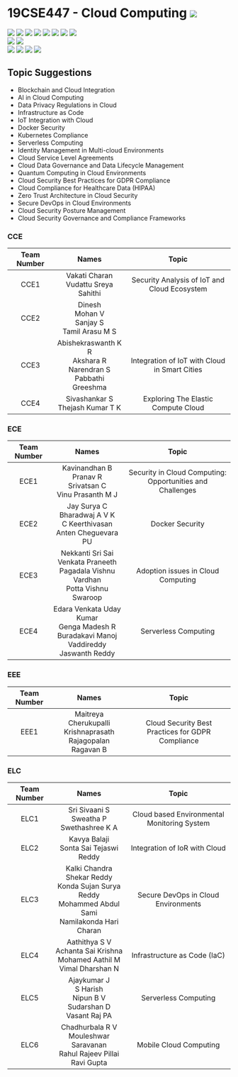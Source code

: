 # 19CSE447 - Cloud Computing ![](https://img.shields.io/badge/-Live-brightgreen)
![](https://img.shields.io/badge/Batch-20EEE-lightgreen) ![](https://img.shields.io/badge/Batch-20ELC-lightgreen) ![](https://img.shields.io/badge/Batch-20CCE-lightgreen) ![](https://img.shields.io/badge/Batch-20ECE-lightgreen) ![](https://img.shields.io/badge/Batch-20CSE-lightgreen) ![](https://img.shields.io/badge/UG-blue) ![](https://img.shields.io/badge/Subject-Cloud-blue) ![](https://img.shields.io/badge/Subject-Elective-purple)  <br/>
![](https://img.shields.io/badge/Lecture-3-orange)  ![](https://img.shields.io/badge/Credits-3-orange) <br/>
![](https://img.shields.io/badge/Students-61-blue) ![](https://img.shields.io/badge/Course_Outcome_Attainment-TBD-blue) ![](https://img.shields.io/badge/Average_Marks-TBD-blue) ![](https://img.shields.io/badge/Course_Feedback-TBD-blue) 

## Topic Suggestions
- Blockchain and Cloud Integration
- AI in Cloud Computing
- Data Privacy Regulations in Cloud
- Infrastructure as Code
- IoT Integration with Cloud
- Docker Security
- Kubernetes Compliance
- Serverless Computing
- Identity Management in Multi-cloud Environments
- Cloud Service Level Agreements
- Cloud Data Governance and Data Lifecycle Management
- Quantum Computing in Cloud Environments
- Cloud Security Best Practices for GDPR Compliance
- Cloud Compliance for Healthcare Data (HIPAA)
- Zero Trust Architecture in Cloud Security
- Secure DevOps in Cloud Environments
- Cloud Security Posture Management
- Cloud Security Governance and Compliance Frameworks

### CCE

| Team Number | Names |  Topic |
|:-----------:|:-----:|:------:|
|   CCE1       | Vakati Charan <br/> Vudattu Sreya Sahithi <br/>  | Security Analysis of IoT and Cloud Ecosystem  |
|   CCE2       | Dinesh <br/> Mohan V <br/> Sanjay S <br/> Tamil Arasu M S | | 
|   CCE3       | Abishekraswanth K R <br/> Akshara R <br/> Narendran S <br/> Pabbathi Greeshma | Integration of IoT with Cloud in Smart Cities | 
|   CCE4       | Sivashankar S <br/>  Thejash Kumar T K | Exploring The Elastic Compute Cloud |

### ECE

| Team Number | Names |  Topic |
|:-----------:|:-----:|:------:|
|   ECE1       | Kavinandhan B <br/> Pranav R <br/> Srivatsan C <br/> Vinu Prasanth M J | Security in Cloud Computing: Opportunities and Challenges |
|   ECE2       | Jay Surya C  <br/> Bharadwaj A V K  <br/> C Keerthivasan <br/> Anten Cheguevara PU | Docker Security |
|   ECE3       | Nekkanti Sri Sai Venkata Praneeth <br/> Pagadala Vishnu Vardhan <br/> Potta Vishnu Swaroop | Adoption issues in Cloud Computing |
|   ECE4       | Edara Venkata Uday Kumar <br/> Genga Madesh R <br/> Buradakavi Manoj <br/> Vaddireddy Jaswanth Reddy| Serverless Computing |


### EEE

| Team Number | Names |  Topic |
|:-----------:|:-----:|:------:|
|   EEE1       | Maitreya Cherukupalli <br/> Krishnaprasath Rajagopalan <br/> Ragavan B | Cloud Security Best Practices for GDPR Compliance |

### ELC

| Team Number | Names |  Topic |
|:-----------:|:-----:|:------:|
|   ELC1       | Sri Sivaani S <br/> Sweatha P <br/> Swethashree K A  | Cloud based Environmental Monitoring System |
|   ELC2       | Kavya Balaji <br/> Sonta Sai Tejaswi Reddy | Integration of IoR with Cloud | 
|   ELC3       | Kalki Chandra Shekar Reddy <br/> Konda Sujan Surya Reddy <br/> Mohammed Abdul Sami <br/> Namilakonda Hari Charan | Secure DevOps in Cloud Environments | 
|   ELC4       | Aathithya S V <br/> Achanta Sai Krishna <br/> 	Mohamed Aathil M <br/> Vimal Dharshan N | Infrastructure as Code (IaC) | 
|   ELC5       | Ajaykumar J <br/> S Harish <br/> Nipun B V <br/> Sudarshan D <br/> Vasant Raj PA | Serverless Computing | |
|   ELC6       | Chadhurbala R V <br/> Mouleshwar Saravanan <br/> Rahul Rajeev Pillai <br/> Ravi Gupta | Mobile Cloud Computing | | 
